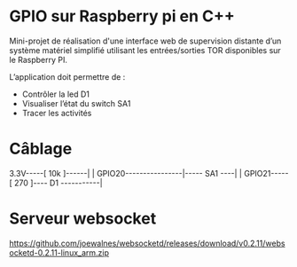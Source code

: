 # GPIO sur Raspberry pi en C++

Mini-projet de réalisation d'une interface web de supervision distante d’un système matériel simplifié utilisant les entrées/sorties TOR disponibles sur le Raspberry PI.

L’application doit permettre de :
- Contrôler la led D1
- Visualiser l’état du switch SA1
- Tracer les activités

# Câblage

3.3V-----[ 10k ]------|
                      |
GPIO20----------------|----- SA1 ----|
                                     |
GPIO21-----[ 270 ]---- D1 -----------|

# Serveur websocket

https://github.com/joewalnes/websocketd/releases/download/v0.2.11/websocketd-0.2.11-linux_arm.zip